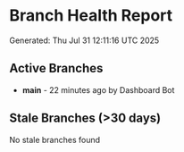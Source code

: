 # Branch Health Report
Generated: Thu Jul 31 12:11:16 UTC 2025

## Active Branches
- **main** - 22 minutes ago by Dashboard Bot

## Stale Branches (>30 days)
No stale branches found
